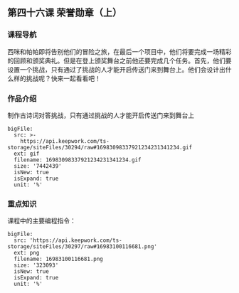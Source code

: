 ## 第四十六课 荣誉勋章（上）
### 课程导航
西咪和帕帕即将告别他们的冒险之旅，在最后一个项目中，他们将要完成一场精彩的回顾和颁奖典礼。但是在登上颁奖舞台之前他还要完成几个任务。首先，他们要设置一个挑战，只有通过了挑战的人才能开启传送门来到舞台上。他们会设计出什么样的挑战呢？快来一起看看吧！


### 作品介绍
制作古诗词对答挑战，只有通过挑战的人才能开启传送门来到舞台上


 
 
```@BigFile
bigFile:
  src: >-
    https://api.keepwork.com/ts-storage/siteFiles/30294/raw#16983098337921234231341234.gif
  ext: gif
  filename: 16983098337921234231341234.gif
  size: '7442439'
  isNew: true
  isExpand: true
  unit: '%'

```


 
 
### 重点知识
课程中的主要编程指令：
 
 
 
 
```@BigFile
bigFile:
  src: 'https://api.keepwork.com/ts-storage/siteFiles/30297/raw#16983100116681.png'
  ext: png
  filename: 16983100116681.png
  size: '323093'
  isNew: true
  isExpand: true
  unit: '%'

```